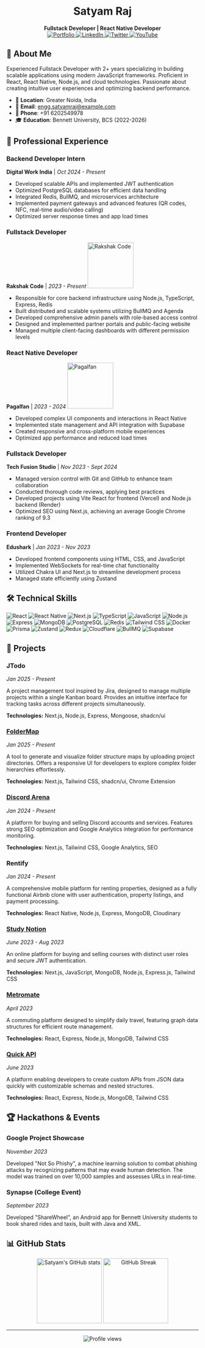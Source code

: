 # <div align="center">Satyam Raj</div>
<div align="center"><strong>Fullstack Developer | React Native Developer</strong></div>

<div align="center">
  <a href="https://enggsatyamraj.vercel.app" target="_blank">
    <img src="https://img.shields.io/badge/Portfolio-222222?style=for-the-badge&logo=github&logoColor=white" alt="Portfolio"/>
  </a>
  <a href="https://linkedin.com/in/enggsatyamraj" target="_blank">
    <img src="https://img.shields.io/badge/LinkedIn-0077B5?style=for-the-badge&logo=linkedin&logoColor=white" alt="LinkedIn"/>
  </a>
  <a href="https://twitter.com/SatyamRaj961686" target="_blank">
    <img src="https://img.shields.io/badge/Twitter-1DA1F2?style=for-the-badge&logo=twitter&logoColor=white" alt="Twitter"/>
  </a>
  <a href="https://www.youtube.com/@Mobilemaniaplays" target="_blank">
    <img src="https://img.shields.io/badge/YouTube-FF0000?style=for-the-badge&logo=youtube&logoColor=white" alt="YouTube"/>
  </a>
</div>

## 📌 About Me

Experienced Fullstack Developer with 2+ years specializing in building scalable applications using modern JavaScript frameworks. Proficient in React, React Native, Node.js, and cloud technologies. Passionate about creating intuitive user experiences and optimizing backend performance.

- 📍 **Location**: Greater Noida, India
- 📧 **Email**: engg.satyamraj@example.com
- 📱 **Phone**: +91 6202549978
- 🎓 **Education**: Bennett University, BCS (2022-2026)

## 💼 Professional Experience

### Backend Developer Intern
**Digital Work India** | *Oct 2024 - Present*

- Developed scalable APIs and implemented JWT authentication
- Optimized PostgreSQL databases for efficient data handling
- Integrated Redis, BullMQ, and microservices architecture
- Implemented payment gateways and advanced features (QR codes, NFC, real-time audio/video calling)
- Optimized server response times and app load times

### Fullstack Developer
**Rakshak Code** | *2023 - Present*
<img src="https://www.rakshakcode.com/_next/static/media/rakshakcodeLogo.9928ed91.svg" width="120" alt="Rakshak Code">

- Responsible for core backend infrastructure using Node.js, TypeScript, Express, Redis
- Built distributed and scalable systems utilizing BullMQ and Agenda
- Developed comprehensive admin panels with role-based access control
- Designed and implemented partner portals and public-facing website
- Managed multiple client-facing dashboards with different permission levels

### React Native Developer
**Pagalfan** | *2023 - 2024*
<img src="https://static.wixstatic.com/media/dc7cf0_1843b1df707c454c9aa5314ecd43914a~mv2.png/v1/fill/w_413,h_424,al_c,q_85,usm_0.66_1.00_0.01,enc_avif,quality_auto/CricketIQ%201024x1024px.png" width="120" alt="Pagalfan">

- Developed complex UI components and interactions in React Native
- Implemented state management and API integration with Supabase
- Created responsive and cross-platform mobile experiences
- Optimized app performance and reduced load times

### Fullstack Developer
**Tech Fusion Studio** | *Nov 2023 - Sept 2024*

- Managed version control with Git and GitHub to enhance team collaboration
- Conducted thorough code reviews, applying best practices
- Developed projects using Vite React for frontend (Vercel) and Node.js backend (Render)
- Optimized SEO using Next.js, achieving an average Google Chrome ranking of 9.3

### Frontend Developer
**Edushark** | *Jan 2023 - Nov 2023*

- Developed frontend components using HTML, CSS, and JavaScript
- Implemented WebSockets for real-time chat functionality
- Utilized Chakra UI and Next.js to streamline development process
- Managed state efficiently using Zustand

## 🛠️ Technical Skills

<div>
  <img src="https://img.shields.io/badge/React-20232A?style=flat-square&logo=react&logoColor=61DAFB" alt="React"/>
  <img src="https://img.shields.io/badge/React_Native-20232A?style=flat-square&logo=react&logoColor=61DAFB" alt="React Native"/>
  <img src="https://img.shields.io/badge/Next.js-000000?style=flat-square&logo=nextdotjs&logoColor=white" alt="Next.js"/>
  <img src="https://img.shields.io/badge/TypeScript-007ACC?style=flat-square&logo=typescript&logoColor=white" alt="TypeScript"/>
  <img src="https://img.shields.io/badge/JavaScript-F7DF1E?style=flat-square&logo=javascript&logoColor=black" alt="JavaScript"/>
  <img src="https://img.shields.io/badge/Node.js-339933?style=flat-square&logo=nodedotjs&logoColor=white" alt="Node.js"/>
  <img src="https://img.shields.io/badge/Express-000000?style=flat-square&logo=express&logoColor=white" alt="Express"/>
  <img src="https://img.shields.io/badge/MongoDB-4EA94B?style=flat-square&logo=mongodb&logoColor=white" alt="MongoDB"/>
  <img src="https://img.shields.io/badge/PostgreSQL-316192?style=flat-square&logo=postgresql&logoColor=white" alt="PostgreSQL"/>
  <img src="https://img.shields.io/badge/Redis-DC382D?style=flat-square&logo=redis&logoColor=white" alt="Redis"/>
  <img src="https://img.shields.io/badge/Tailwind_CSS-38B2AC?style=flat-square&logo=tailwind-css&logoColor=white" alt="Tailwind CSS"/>
  <img src="https://img.shields.io/badge/Docker-2496ED?style=flat-square&logo=docker&logoColor=white" alt="Docker"/>
  <img src="https://img.shields.io/badge/Prisma-2D3748?style=flat-square&logo=prisma&logoColor=white" alt="Prisma"/>
  <img src="https://img.shields.io/badge/Zustand-000000?style=flat-square&logo=react&logoColor=white" alt="Zustand"/>
  <img src="https://img.shields.io/badge/Redux-593D88?style=flat-square&logo=redux&logoColor=white" alt="Redux"/>
  <img src="https://img.shields.io/badge/Cloudflare-F38020?style=flat-square&logo=cloudflare&logoColor=white" alt="Cloudflare"/>
  <img src="https://img.shields.io/badge/BullMQ-FF6C37?style=flat-square&logo=redis&logoColor=white" alt="BullMQ"/>
  <img src="https://img.shields.io/badge/Supabase-3ECF8E?style=flat-square&logo=supabase&logoColor=white" alt="Supabase"/>
</div>

## 🚀 Projects

### JTodo
*Jan 2025 - Present*

A project management tool inspired by Jira, designed to manage multiple projects within a single Kanban board. Provides an intuitive interface for tracking tasks across different projects simultaneously.

**Technologies:** Next.js, Node.js, Express, Mongoose, shadcn/ui

### [FolderMap](https://foldermap-one.vercel.app/)
*Jan 2025 - Present*

A tool to generate and visualize folder structure maps by uploading project directories. Offers a responsive UI for developers to explore complex folder hierarchies effortlessly.

**Technologies:** Next.js, Tailwind CSS, shadcn/ui, Chrome Extension

### [Discord Arena](https://discordarena.com/)
*Jan 2024 - Present*

A platform for buying and selling Discord accounts and services. Features strong SEO optimization and Google Analytics integration for performance monitoring.

**Technologies:** Next.js, Tailwind CSS, Google Analytics, SEO

### Rentify
*Jan 2024 - Present*

A comprehensive mobile platform for renting properties, designed as a fully functional Airbnb clone with user authentication, property listings, and payment processing.

**Technologies:** React Native, Node.js, Express, MongoDB, Cloudinary

### [Study Notion](https://studynotion-edtech.vercel.app/)
*June 2023 - Aug 2023*

An online platform for buying and selling courses with distinct user roles and secure JWT authentication.

**Technologies:** Next.js, JavaScript, MongoDB, Node.js, Express.js, Tailwind CSS

### [Metromate](https://metromate.vercel.app/)
*April 2023*

A commuting platform designed to simplify daily travel, featuring graph data structures for efficient route management.

**Technologies:** React, Express, Node.js, MongoDB, Tailwind CSS

### [Quick API](https://quickapi-chi.vercel.app/)
*June 2023*

A platform enabling developers to create custom APIs from JSON data quickly with customizable schemas and nested structures.

**Technologies:** React, Express, Node.js, MongoDB, Tailwind CSS

## 🏆 Hackathons & Events

### Google Project Showcase
*November 2023*

Developed "Not So Phishy", a machine learning solution to combat phishing attacks by recognizing patterns that may evade human detection. The model was trained on over 10,000 samples and assesses URLs in real-time.

### Synapse (College Event)
*September 2023*

Developed "ShareWheel", an Android app for Bennett University students to book shared rides and taxis, built with Java and XML.

## 📊 GitHub Stats

<div align="center">
  <img src="https://github-readme-stats.vercel.app/api?username=enggsatyamraj&show_icons=true&theme=react" alt="Satyam's GitHub stats" height="170" />
  <img src="https://github-readme-streak-stats.herokuapp.com/?user=enggsatyamraj&theme=react" alt="GitHub Streak" height="170" />
</div>

---

<div align="center">
  <img src="https://komarev.com/ghpvc/?username=enggsatyamraj&color=blue&style=flat-square" alt="Profile views" />
</div>
